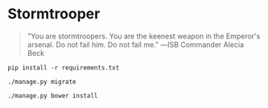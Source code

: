 # Stormtrooper

> "You are stormtroopers. You are the keenest weapon in the Emperor's arsenal. Do not fail him. Do not fail me." ―ISB Commander Alecia Beck

`pip install -r requirements.txt`

`./manage.py migrate`

`./manage.py bower install`